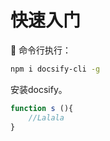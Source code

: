 # 快速入门

:100:
命令行执行：
``` bash
npm i docsify-cli -g
```
安装docsify。

``` js
function s (){
    //Lalala
}
```
